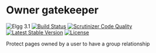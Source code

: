Owner gatekeeper
================

![Elgg 3.1](https://img.shields.io/badge/Elgg-3.1-green.svg)
[![Build Status](https://scrutinizer-ci.com/g/ColdTrick/owner_gatekeeper/badges/build.png?b=master)](https://scrutinizer-ci.com/g/ColdTrick/owner_gatekeeper/build-status/master)
[![Scrutinizer Code Quality](https://scrutinizer-ci.com/g/ColdTrick/owner_gatekeeper/badges/quality-score.png?b=master)](https://scrutinizer-ci.com/g/ColdTrick/owner_gatekeeper/?branch=master)
[![Latest Stable Version](https://poser.pugx.org/coldtrick/owner_gatekeeper/v/stable.svg)](https://packagist.org/packages/coldtrick/owner_gatekeeper)
[![License](https://poser.pugx.org/coldtrick/owner_gatekeeper/license.svg)](https://packagist.org/packages/coldtrick/owner_gatekeeper)

Protect pages owned by a user to have a group relationship
